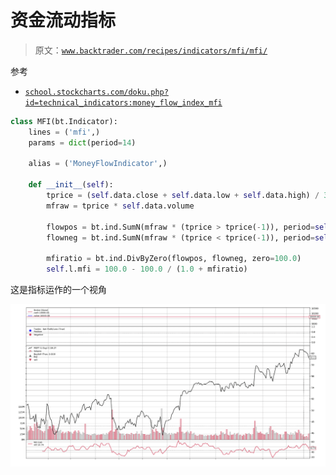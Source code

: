 # 资金流动指标

> 原文：[`www.backtrader.com/recipes/indicators/mfi/mfi/`](https://www.backtrader.com/recipes/indicators/mfi/mfi/)

参考

+   [`school.stockcharts.com/doku.php?id=technical_indicators:money_flow_index_mfi`](https://school.stockcharts.com/doku.php?id=technical_indicators:money_flow_index_mfi)

```py
class MFI(bt.Indicator):
    lines = ('mfi',)
    params = dict(period=14)

    alias = ('MoneyFlowIndicator',)

    def __init__(self):
        tprice = (self.data.close + self.data.low + self.data.high) / 3.0
        mfraw = tprice * self.data.volume

        flowpos = bt.ind.SumN(mfraw * (tprice > tprice(-1)), period=self.p.period)
        flowneg = bt.ind.SumN(mfraw * (tprice < tprice(-1)), period=self.p.period)

        mfiratio = bt.ind.DivByZero(flowpos, flowneg, zero=100.0)
        self.l.mfi = 100.0 - 100.0 / (1.0 + mfiratio)
```

这是指标运作的一个视角

![MFI 视图](img/20ca39918a52217810921637153b451c.png)
